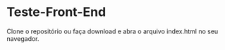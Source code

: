 # Teste-Front-End
Clone o repositório ou faça download e abra o arquivo index.html no seu navegador.
